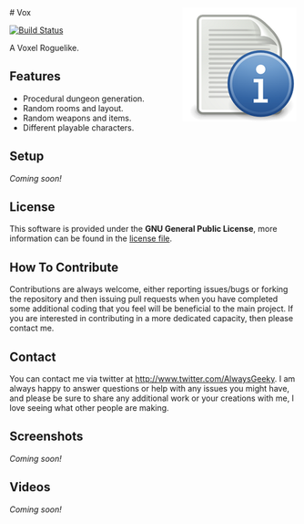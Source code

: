 <img src="readme_icon.png" align="right" />
# Vox

[![Build Status](https://circleci.com/gh/AlwaysGeeky/Vogue.svg?style=shield&circle-token=cf7352c6949877a9b363a72e88f9ad1ebbc213c4)](https://circleci.com/gh/AlwaysGeeky/Vogue/tree/master)

A Voxel Roguelike.

## Features
* Procedural dungeon generation.
* Random rooms and layout.
* Random weapons and items.
* Different playable characters.

## Setup
*Coming soon!*

## License
This software is provided under the **GNU General Public License**, more information can be found in the [license file](https://github.com/AlwaysGeeky/Vogue/blob/master/LICENSE.md).

## How To Contribute
Contributions are always welcome, either reporting issues/bugs or forking the repository and then issuing pull requests when you have completed some additional coding that you feel will be beneficial to the main project. If you are interested in contributing in a more dedicated capacity, then please contact me.

## Contact
You can contact me via twitter at http://www.twitter.com/AlwaysGeeky. I am always happy to answer questions or help with any issues you might have, and please be sure to share any additional work or your creations with me, I love seeing what other people are making.

## Screenshots
*Coming soon!*

## Videos
*Coming soon!*
